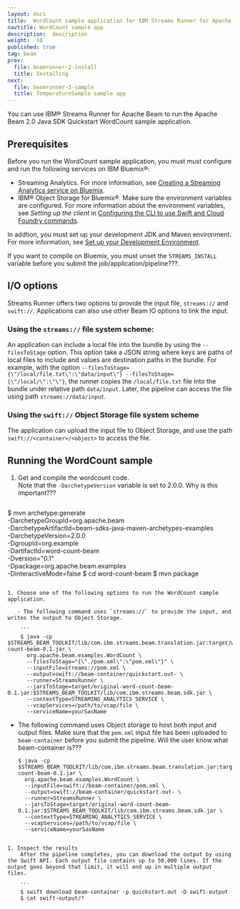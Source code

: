```yaml
---
layout: docs
title:  WordCount sample application for IBM Streams Runner for Apache Beam
navtitle: WordCount sample app
description:  description
weight:  10
published: true
tag: beam
prev:
  file: beamrunner-2-install
  title: Installing
next:
  file: beamrunner-3-sample
  title: TemperatureSample sample app
---
```


You can use IBM® Streams Runner for Apache Beam to run the Apache Beam 2.0 Java SDK Quickstart WordCount sample application.

## Prerequisites

Before you run the WordCount sample application, you must must configure and run the following services on IBM Bluemix®:

- Streaming Analytics. For more information, see [Creating a Streaming Analytics service on Bluemix](http://127.0.0.1:4000/streamsx.documentation/docs/beamrunner/beamrunner-2-install/#creating-a-streaming-analytics-service-on-bluemix).
- IBM® Object Storage for Bluemix®. Make sure the environment variables are configured. For more information about the environment variables, see _Setting up the client_ in [Configuring the CLI to use Swift and Cloud Foundry commands](https://console.stage1.bluemix.net/docs/services/ObjectStorage/os_configuring.html).

In addtion, you must set up your development JDK and Maven environment. For more information, see [Set up your Development Environment](https://beam.apache.org/get-started/quickstart-java/#set-up-your-development-environment).

If you want to compile on Bluemix, you must unset the `STREAMS_INSTALL` variable before you submit the job/application/pipeline???.

## I/O options

Streams Runner offers two options to provide the input file, `streams://` and `swift://`. Applications can also use other Beam IO options to link the input.

### Using the `streams://` file system scheme:

An application can include a local file into the bundle by using the `--filesToStage` option. This option take a JSON string where keys are paths of local files to include and values are destination paths in the bundle. For example, with the option `--filesToStage={\"/local/file.txt\":\"data/input\"} --filesToStage={\"/local/\":\"\"}`, the runner copies the `/local/file.txt` file into the bundle under relative path `data/input`. Later, the pipeline can access the file using path `streams://data/input`.

### Using the `swift://` Object Storage file system scheme

The application can upload the input file to Object Storage, and use the path `swift://<container>/<object>` to access the file.

## Running the WordCount sample

1. Get and compile the wordcount code.  
    Note that the `-DarchetypeVersion` variable is set to 2.0.0. Why is this important???

   ```
$ mvn archetype:generate \
          -DarchetypeGroupId=org.apache.beam \
          -DarchetypeArtifactId=beam-sdks-java-maven-archetypes-examples \
          -DarchetypeVersion=2.0.0 \
          -DgroupId=org.example \
          -DartifactId=word-count-beam \
          -Dversion="0.1" \
          -Dpackage=org.apache.beam.examples \
          -DinteractiveMode=false
$ cd word-count-beam
$ mvn package
```

1. Choose one of the following options to run the WordCount sample application.

   - The following command uses `streams://` to provide the input, and writes the output to Object Storage.

    ```
    $ java -cp $STREAMS_BEAM_TOOLKIT/lib/com.ibm.streams.beam.translation.jar:target/word-count-beam-0.1.jar \
      org.apache.beam.examples.WordCount \
      --filesToStage="{\"./pom.xml\":\"pom.xml\"}" \
      --inputFile=streams://pom.xml \
      --output=swift://beam-container/quickstart.out- \
      --runner=StreamsRunner \
      --jarsToStage=target/original-word-count-beam-0.1.jar:$STREAMS_BEAM_TOOLKIT/lib/com.ibm.streams.beam.sdk.jar \
      --contextType=STREAMING_ANALYTICS_SERVICE \
      --vcapServices=/path/to/vcap/file \
      --serviceName=yourSasName
```

  - The following command uses Object storage to host both input and output files. Make sure that the `pom.xml` input file has been uploaded to `beam-container` before you submit the pipeline. Will the user know what beam-container is???

    ```
    $ java -cp $STREAMS_BEAM_TOOLKIT/lib/com.ibm.streams.beam.translation.jar:target/word-count-beam-0.1.jar \
      org.apache.beam.examples.WordCount \
      --inputFile=swift://beam-container/pom.xml \
      --output=swift://beam-container/quickstart.out- \
      --runner=StreamsRunner \
      --jarsToStage=target/original-word-count-beam-0.1.jar:$STREAMS_BEAM_TOOLKIT/lib/com.ibm.streams.beam.sdk.jar \
      --contextType=STREAMING_ANALYTICS_SERVICE \
      --vcapServices=/path/to/vcap/file \
      --serviceName=yourSasName
```

1. Inspect the results
    After the pipeline completes, you can download the output by using the Swift API. Each output file contains up to 50,000 lines. If the output goes beyond that limit, it will end up in multiple output files.

    ```
    $ swift download beam-container -p quickstart.out -D swift-output
    $ cat swift-output/*
```
